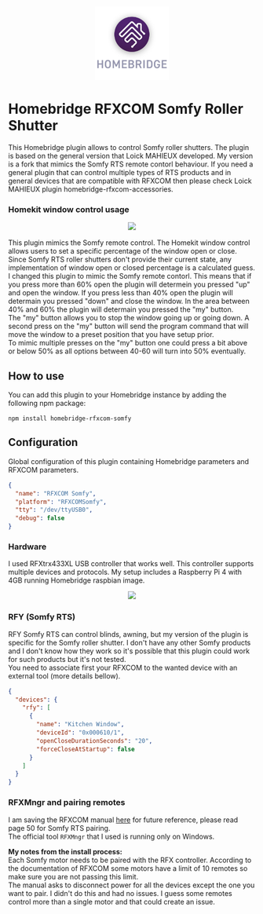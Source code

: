 <p align="center">
    <img src="https://raw.githubusercontent.com/homebridge/branding/latest/logos/homebridge-wordmark-logo-vertical.png" width="150">
</p>


# Homebridge RFXCOM Somfy Roller Shutter

This Homebridge plugin allows to control Somfy roller shutters. The plugin is based on the general version that Loick MAHIEUX developed. My version is a fork that mimics the Somfy RTS remote contorl behaviour.
If you need a general plugin that can control multiple types of RTS products and in general devices that are compatible with RFXCOM then please check Loick MAHIEUX plugin homebridge-rfxcom-accessories.

### Homekit window control usage
<p align="center">
    <img src="https://github.com/om-ka/homebridge-rfxcom-somfy/assets/40441257/b607cba1-5ab0-40e1-9074-061979136064" width="150">
</p>

This plugin mimics the Somfy remote control. The Homekit window control allows users to set a specific percentage of the window open or close. Since Somfy RTS roller shutters don't provide their current state, any implementation of window open or closed percentage is a calculated guess.\
I changed this plugin to mimic the Somfy remote contorl. This means that if you press more than 60% open the plugin will determein you pressed "up" and open the window. If you press less than 40% open the plugin will determain you pressed "down" and close the window. In the area between 40% and 60% the plugin will determain you pressed the "my" button.\
The "my" button allows you to stop the window going up or going down. A second press on the "my" button will send the program command that will move the window to a preset position that you have setup prior.\
To mimic multiple presses on the "my" button one could press a bit above or below 50% as all options between 40-60 will turn into 50% eventually.

## How to use

You can add this plugin to your Homebridge instance by adding the following npm package:

```
npm install homebridge-rfxcom-somfy
```

## Configuration

Global configuration of this plugin containing Homebridge parameters and RFXCOM parameters.

```json
{
  "name": "RFXCOM Somfy",
  "platform": "RFXCOMSomfy",
  "tty": "/dev/ttyUSB0",
  "debug": false
}
```

### Hardware
I used RFXtrx433XL USB controller that works well. This controller supports multiple devices and protocols. My setup includes a Raspberry Pi 4 with 4GB running Homebridge raspbian image.

<p align="center">
    <a href="http://www.rfxcom.com/RFXtrx433XL-USB-43392MHz-Transceiver">
    <img src="http://www.rfxcom.com/WebRoot/StoreNL2/Shops/78165469/5B8A/5E1D/4494/B351/E87F/0A0C/6D07/33B5/RFXtrx433E_new_ml.JPG" width="150">
    </a>
    </p>

### RFY (Somfy RTS)

RFY Somfy RTS can control blinds, awning, but my version of the plugin is specific for the Somfy roller shutter. I don't have any other Somfy products and I don't know how they work so it's possible that this plugin could work for such products but it's not tested.\
You need to associate first your RFXCOM to the wanted device with an external tool (more details bellow).

```json
{
  "devices": {
    "rfy": [
      {
        "name": "Kitchen Window",
        "deviceId": "0x000610/1",
        "openCloseDurationSeconds": "20",
        "forceCloseAtStartup": false
      }
    ]
  }
}
```
### RFXMngr and pairing remotes
I am saving the RFXCOM manual [here](https://github.com/om-ka/homebridge-rfxcom-somfy/blob/c5f4ee3bb8248c3373590723b5b9a574f530b15b/RFXtrx_User_Guide.pdf) for future reference, please read page 50 for Somfy RTS pairing.\
The official tool `RFXMngr` that I used is running only on Windows.

**My notes from the install process:**\
Each Somfy motor needs to be paired with the RFX controller. According to the documentation of RFXCOM some motors have a limit of 10 remotes so make sure you are not passing this limit.\
The manual asks to disconnect power for all the devices except the one you want to pair. I didn't do this and had no issues. I guess some remotes control more than a single motor and that could create an issue.
